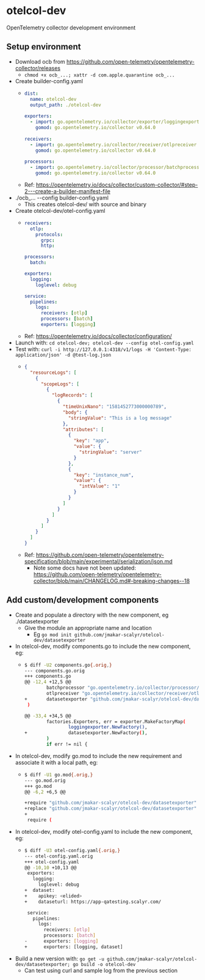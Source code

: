 # otelcol-dev
OpenTelemetry collector development environment

## Setup environment
- Download ocb from https://github.com/open-telemetry/opentelemetry-collector/releases
  - `chmod +x ocb_...; xattr -d com.apple.quarantine ocb_...`
- Create builder-config.yaml
  - ```yaml
    dist:
      name: otelcol-dev
      output_path: ./otelcol-dev
     
    exporters:
      - import: go.opentelemetry.io/collector/exporter/loggingexporter
        gomod: go.opentelemetry.io/collector v0.64.0
     
    receivers:
      - import: go.opentelemetry.io/collector/receiver/otlpreceiver
        gomod: go.opentelemetry.io/collector v0.64.0
     
    processors:
      - import: go.opentelemetry.io/collector/processor/batchprocessor
        gomod: go.opentelemetry.io/collector v0.64.0
    ```
  - Ref: https://opentelemetry.io/docs/collector/custom-collector/#step-2---create-a-builder-manifest-file
- ./ocb_... --config builder-config.yaml
  - This creates otelcol-dev/ with source and binary
- Create otelcol-dev/otel-config.yaml
  - ```yaml
    receivers:
      otlp:
        protocols:
          grpc:
          http:
    
    processors:
      batch:
    
    exporters:
      logging:
        loglevel: debug
    
    service:
      pipelines:
        logs:
          receivers: [otlp]
          processors: [batch]
          exporters: [logging]
    ```
  - Ref: https://opentelemetry.io/docs/collector/configuration/
- Launch with: `cd otelcol-dev; otelcol-dev --config otel-config.yaml`
- Test with: `curl -i http://127.0.0.1:4318/v1/logs -H 'Content-Type: application/json' -d @test-log.json`
  - ```json
    {
      "resourceLogs": [
        {
          "scopeLogs": [
            {
              "logRecords": [
                {
                  "timeUnixNano": "1581452773000000789",
                  "body": {
                    "stringValue": "This is a log message"
                  },
                  "attributes": [
                    { 
                      "key": "app",
                      "value": {
                        "stringValue": "server"
                      }
                    },
                    {
                      "key": "instance_num",
                      "value": {
                        "intValue": "1"
                      }
                    }
                  ]
                }
              ]
            }
          ]
        }
      ]
    }
    ```
  - Ref: https://github.com/open-telemetry/opentelemetry-specification/blob/main/experimental/serialization/json.md
    - Note some docs have not been updated: https://github.com/open-telemetry/opentelemetry-collector/blob/main/CHANGELOG.md#-breaking-changes--18

## Add custom/development components
- Create and populate a directory with the new component, eg ./datasetexporter
  - Give the module an appropriate name and location
    - Eg `go mod init github.com/jmakar-scalyr/otelcol-dev/datasetexporter`
- In otelcol-dev, modify components.go to include the new component, eg:
  - ```sh
    $ diff -U2 components.go{.orig,}
    --- components.go.orig
    +++ components.go
    @@ -12,4 +12,5 @@
            batchprocessor "go.opentelemetry.io/collector/processor/batchprocessor"
            otlpreceiver "go.opentelemetry.io/collector/receiver/otlpreceiver"
    +       datasetexporter "github.com/jmakar-scalyr/otelcol-dev/datasetexporter"
     )

    @@ -33,4 +34,5 @@
            factories.Exporters, err = exporter.MakeFactoryMap(
                    loggingexporter.NewFactory(),
    +               datasetexporter.NewFactory(),
            )
            if err != nil {
    ```
- In otelcol-dev, modify go.mod to include the new requirement and associate it with a local path, eg:
  - ```sh
    $ diff -U1 go.mod{.orig,}
    --- go.mod.orig
    +++ go.mod
    @@ -6,2 +6,5 @@

    +require "github.com/jmakar-scalyr/otelcol-dev/datasetexporter" v0.0.0
    +replace "github.com/jmakar-scalyr/otelcol-dev/datasetexporter" v0.0.0 => "../datasetexporter"
    +
     require (
    ```
- In otelcol-dev, modify otel-config.yaml to include the new component, eg:
  - ```sh
    $ diff -U3 otel-config.yaml{.orig,}
    --- otel-config.yaml.orig
    +++ otel-config.yaml
    @@ -10,10 +10,13 @@
     exporters:
       logging:
         loglevel: debug
    +  dataset:
    +    apikey: <elided>
    +    dataseturl: https://app-qatesting.scalyr.com/

     service:
       pipelines:
         logs:
           receivers: [otlp]
           processors: [batch]
    -      exporters: [logging]
    +      exporters: [logging, dataset]
    ```
- Build a new version with: `go get -u github.com/jmakar-scalyr/otelcol-dev/datasetexporter; go build -o otelcol-dev`
  - Can test using curl and sample log from the previous section
